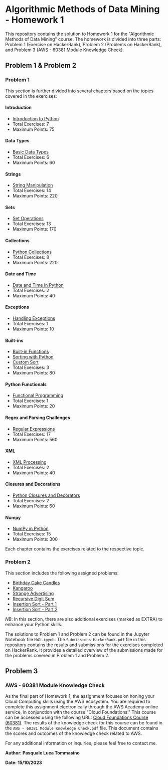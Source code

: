 # Algorithmic Methods of Data Mining - Homework 1

This repository contains the solution to Homework 1 for the "Algorithmic Methods of Data Mining" course. The homework is divided into three parts: Problem 1 (Exercise on HackerRank), Problem 2 (Problems on HackerRank), and Problem 3 (AWS - 60381 Module Knowledge Check). 

## Problem 1 & Problem 2

### Problem 1

This section is further divided into several chapters based on the topics covered in the exercises:

#### Introduction
- [Introduction to Python](https://www.hackerrank.com/domains/python/py-introduction)
- Total Exercises: 7
- Maximum Points: 75

#### Data Types
- [Basic Data Types](https://www.hackerrank.com/domains/python/py-basic-data-types)
- Total Exercises: 6
- Maximum Points: 60

#### Strings
- [String Manipulation](https://www.hackerrank.com/domains/python/py-strings)
- Total Exercises: 14
- Maximum Points: 220

#### Sets
- [Set Operations](https://www.hackerrank.com/domains/python/py-sets)
- Total Exercises: 13
- Maximum Points: 170

#### Collections
- [Python Collections](https://www.hackerrank.com/domains/python/py-collections)
- Total Exercises: 8
- Maximum Points: 220

#### Date and Time
- [Date and Time in Python](https://www.hackerrank.com/domains/python/py-date-time)
- Total Exercises: 2
- Maximum Points: 40

#### Exceptions
- [Handling Exceptions](https://www.hackerrank.com/challenges/exceptions)
- Total Exercises: 1
- Maximum Points: 10

#### Built-ins
- [Built-in Functions](https://www.hackerrank.com/challenges/zipped)
- [Sorting with Python](https://www.hackerrank.com/challenges/python-sort-sort)
- [Custom Sort](https://www.hackerrank.com/challenges/ginorts)
- Total Exercises: 3
- Maximum Points: 80

#### Python Functionals
- [Functional Programming](https://www.hackerrank.com/challenges/map-and-lambda-expression)
- Total Exercises: 1
- Maximum Points: 20

#### Regex and Parsing Challenges
- [Regular Expressions](https://www.hackerrank.com/domains/python/py-regex)
- Total Exercises: 17
- Maximum Points: 560

#### XML
- [XML Processing](https://www.hackerrank.com/domains/python/xml)
- Total Exercises: 2
- Maximum Points: 40

#### Closures and Decorations
- [Python Closures and Decorators](https://www.hackerrank.com/domains/python/closures-and-decorators)
- Total Exercises: 2
- Maximum Points: 60

#### Numpy
- [NumPy in Python](https://www.hackerrank.com/domains/python/numpy)
- Total Exercises: 15
- Maximum Points: 300

Each chapter contains the exercises related to the respective topic.

### Problem 2

This section includes the following assigned problems:

- [Birthday Cake Candles](https://www.hackerrank.com/challenges/birthday-cake-candles)
- [Kangaroo](https://www.hackerrank.com/challenges/kangaroo)
- [Strange Advertising](https://www.hackerrank.com/challenges/strange-advertising)
- [Recursive Digit Sum](https://www.hackerrank.com/challenges/recursive-digit-sum)
- [Insertion Sort - Part 1](https://www.hackerrank.com/challenges/insertionsort1)
- [Insertion Sort - Part 2](https://www.hackerrank.com/challenges/insertionsort2)

*NB*: In this section, there are also additional exercises (marked as EXTRA) to enhance your Python skills.

The solutions to Problem 1 and Problem 2 can be found in the Jupyter Notebook file `HW1.ipynb`. The `Submissions HackerRank.pdf` file in this repository contains the results and submissions for the exercises completed on HackerRank. It provides a detailed overview of the submissions made for the problems covered in Problem 1 and Problem 2.

## Problem 3

### AWS - 60381 Module Knowledge Check

As the final part of Homework 1, the assignment focuses on honing your Cloud Computing skills using the AWS ecosystem. You are required to complete this assignment electronically through the AWS Academy online service, in conjunction with the course "Cloud Foundations." This course can be accessed using the following URL: [Cloud Foundations Course (60381)](https://awsacademy.instructure.com/courses/60381). The results of the knowledge check for this course can be found in the `AWS - 60381 Module Knowledge Check.pdf` file. This document contains the scores and outcomes of the knowledge check related to AWS.


For any additional information or inquiries, please feel free to contact me.



**Author: Pasquale Luca Tommasino**

**Date: 15/10/2023**
